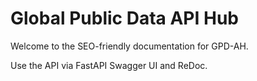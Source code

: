 # Global Public Data API Hub
Welcome to the SEO-friendly documentation for GPD-AH.

Use the API via FastAPI Swagger UI and ReDoc.